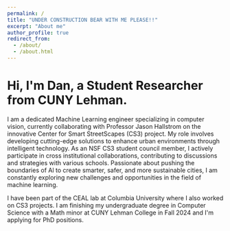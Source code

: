```yaml
---
permalink: /
title: "UNDER CONSTRUCTION BEAR WITH ME PLEASE!!"
excerpt: "About me"
author_profile: true
redirect_from: 
  - /about/
  - /about.html
---
```


Hi, I'm Dan, a Student Researcher from CUNY Lehman.
======
I am a dedicated Machine Learning engineer specializing in computer vision, currently collaborating with Professor Jason Hallstrom on the innovative Center for Smart StreetScapes (CS3) project. My role involves developing cutting-edge solutions to enhance urban environments through intelligent technology. As an NSF CS3 student council member, I actively participate in cross institutional collaborations, contributing to discussions and strategies with various schools. Passionate about pushing the boundaries of Al to create smarter, safer, and more sustainable cities, I am constantly exploring new challenges and opportunities in the field of machine learning.

I have been part of the CEAL lab at Columbia University where I also worked on CS3 projects. I am finishing my undergraduate degree in Computer Science with a Math minor at CUNY Lehman College in Fall 2024 and I'm applying for PhD positions.
